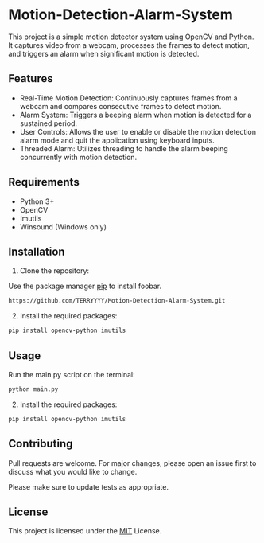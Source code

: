 # Motion-Detection-Alarm-System

This project is a simple motion detector system using OpenCV and Python. It captures video from a webcam, processes the frames to detect motion, and triggers an alarm when significant motion is detected.

## Features

- Real-Time Motion Detection: Continuously captures frames from a webcam and compares consecutive frames to detect motion.
- Alarm System: Triggers a beeping alarm when motion is detected for a sustained period.
- User Controls: Allows the user to enable or disable the motion detection alarm mode and quit the application using keyboard inputs.
- Threaded Alarm: Utilizes threading to handle the alarm beeping concurrently with motion detection.

## Requirements
- Python 3+
- OpenCV
- Imutils
- Winsound (Windows only)

## Installation

1. Clone the repository:

Use the package manager [pip](https://pip.pypa.io/en/stable/) to install foobar.

```bash
https://github.com/TERRYYYY/Motion-Detection-Alarm-System.git
```
2. Install the required packages:

```bash
pip install opencv-python imutils
```

## Usage

Run the main.py script on the terminal:

```bash
python main.py
```
2. Install the required packages:

```bash
pip install opencv-python imutils
```

## Contributing

Pull requests are welcome. For major changes, please open an issue first
to discuss what you would like to change.

Please make sure to update tests as appropriate.

## License

This project is licensed under the [MIT](https://choosealicense.com/licenses/mit/) License.